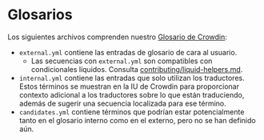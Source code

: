 # Glosarios

Los siguientes archivos comprenden nuestro [Glosario de Crowdin](https://support.crowdin.com/glossary/):

* `external.yml` contiene las entradas de glosario de cara al usuario.
  * Las secuencias con `external.yml` son compatibles con condicionales líquidos. Consulta [contributing/liquid-helpers.md](/contributing/liquid-helpers.md).
* `internal.yml` contiene las entradas que solo utilizan los traductores. Estos términos se muestran en la IU de Crowdin para proporcionar contexto adicional a los traductores sobre lo que están traduciendo, además de sugerir una secuencia localizada para ese término.
* `candidates.yml` contiene términos que podrían estar potencialmente tanto en el glosario interno como en el externo, pero no se han definido aún.
